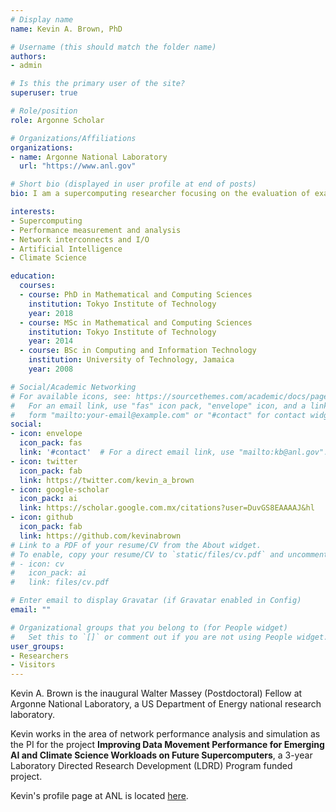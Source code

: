 ```yaml
---
# Display name
name: Kevin A. Brown, PhD

# Username (this should match the folder name)
authors:
- admin

# Is this the primary user of the site?
superuser: true

# Role/position
role: Argonne Scholar

# Organizations/Affiliations
organizations:
- name: Argonne National Laboratory
  url: "https://www.anl.gov"

# Short bio (displayed in user profile at end of posts)
bio: I am a supercomputing researcher focusing on the evaluation of exascale interconnect performance.

interests:
- Supercomputing
- Performance measurement and analysis
- Network interconnects and I/O
- Artificial Intelligence
- Climate Science

education:
  courses:
  - course: PhD in Mathematical and Computing Sciences
    institution: Tokyo Institute of Technology
    year: 2018
  - course: MSc in Mathematical and Computing Sciences
    institution: Tokyo Institute of Technology
    year: 2014
  - course: BSc in Computing and Information Technology
    institution: University of Technology, Jamaica
    year: 2008

# Social/Academic Networking
# For available icons, see: https://sourcethemes.com/academic/docs/page-builder/#icons
#   For an email link, use "fas" icon pack, "envelope" icon, and a link in the
#   form "mailto:your-email@example.com" or "#contact" for contact widget.
social:
- icon: envelope
  icon_pack: fas
  link: '#contact'  # For a direct email link, use "mailto:kb@anl.gov".
- icon: twitter
  icon_pack: fab
  link: https://twitter.com/kevin_a_brown
- icon: google-scholar
  icon_pack: ai
  link: https://scholar.google.com.mx/citations?user=DuvGS8EAAAAJ&hl
- icon: github
  icon_pack: fab
  link: https://github.com/kevinabrown
# Link to a PDF of your resume/CV from the About widget.
# To enable, copy your resume/CV to `static/files/cv.pdf` and uncomment the lines below.
# - icon: cv
#   icon_pack: ai
#   link: files/cv.pdf

# Enter email to display Gravatar (if Gravatar enabled in Config)
email: ""

# Organizational groups that you belong to (for People widget)
#   Set this to `[]` or comment out if you are not using People widget.
user_groups:
- Researchers
- Visitors
---
```

Kevin A. Brown is the inaugural Walter Massey (Postdoctoral) Fellow at Argonne National Laboratory, a US Department of Energy national research laboratory.

Kevin works in the area of network performance analysis and simulation as the PI for the project __Improving Data Movement Performance for Emerging AI and Climate Science Workloads on Future Supercomputers__, a 3-year Laboratory Directed Research Development (LDRD) Program funded project. 

Kevin's profile page at ANL is located [here](https://www.anl.gov/profile/kevin-a-brown).

